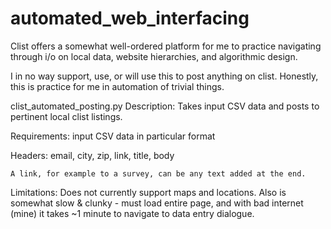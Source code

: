 # automated_web_interfacing
Clist offers a somewhat well-ordered platform for me to practice navigating through i/o on local data, website hierarchies, and algorithmic design. 

I in no way support, use, or will use this to post anything on clist. Honestly, this is practice for me in automation of trivial things.

clist_automated_posting.py
  Description: Takes input CSV data and posts to pertinent local clist listings.
  
  Requirements: input CSV data in particular format
  
  Headers: email, city, zip, link, title, body
  
    A link, for example to a survey, can be any text added at the end.
    
  Limitations: Does not currently support maps and locations. Also is somewhat slow & clunky - must load entire page, and with bad internet (mine) it takes ~1 minute to navigate to data entry dialogue.
